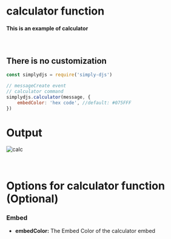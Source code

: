 # calculator function
#### This is an example of calculator
<br>

## There is no customization
```js
const simplydjs = require('simply-djs')

// messageCreate event
// calculator command
simplydjs.calculator(message, {
    embedColor: 'hex code', //default: #075FFF
})
```

# Output
![calc](https://user-images.githubusercontent.com/71836991/127868737-1284360e-2b74-4500-af24-99b88bbcb1a0.png)

<br>

# Options for calculator function (Optional)
### Embed
- **embedColor:** The Embed Color of the calculator embed
